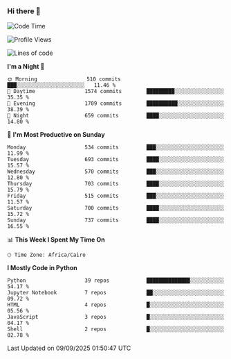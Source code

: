 ### Hi there 👋

<!--
**AMR-KELEG/AMR-KELEG** is a ✨ _special_ ✨ repository because its `README.md` (this file) appears on your GitHub profile.

Here are some ideas to get you started:

- 🔭 I’m currently working on ...
- 🌱 I’m currently learning ...
- 👯 I’m looking to collaborate on ...
- 🤔 I’m looking for help with ...
- 💬 Ask me about ...
- 📫 How to reach me: ...
- 😄 Pronouns: ...
- ⚡ Fun fact: ...
-->

<!--START_SECTION:waka-->
![Code Time](http://img.shields.io/badge/Code%20Time-0%20secs-blue)

![Profile Views](http://img.shields.io/badge/Profile%20Views-0-blue)

![Lines of code](https://img.shields.io/badge/From%20Hello%20World%20I%27ve%20Written-25.7%20million%20lines%20of%20code-blue)

**I'm a Night 🦉** 

```text
🌞 Morning                510 commits         ███░░░░░░░░░░░░░░░░░░░░░░   11.46 % 
🌆 Daytime                1574 commits        █████████░░░░░░░░░░░░░░░░   35.35 % 
🌃 Evening                1709 commits        ██████████░░░░░░░░░░░░░░░   38.39 % 
🌙 Night                  659 commits         ████░░░░░░░░░░░░░░░░░░░░░   14.80 % 
```
📅 **I'm Most Productive on Sunday** 

```text
Monday                   534 commits         ███░░░░░░░░░░░░░░░░░░░░░░   11.99 % 
Tuesday                  693 commits         ████░░░░░░░░░░░░░░░░░░░░░   15.57 % 
Wednesday                570 commits         ███░░░░░░░░░░░░░░░░░░░░░░   12.80 % 
Thursday                 703 commits         ████░░░░░░░░░░░░░░░░░░░░░   15.79 % 
Friday                   515 commits         ███░░░░░░░░░░░░░░░░░░░░░░   11.57 % 
Saturday                 700 commits         ████░░░░░░░░░░░░░░░░░░░░░   15.72 % 
Sunday                   737 commits         ████░░░░░░░░░░░░░░░░░░░░░   16.55 % 
```


📊 **This Week I Spent My Time On** 

```text
🕑︎ Time Zone: Africa/Cairo
```

**I Mostly Code in Python** 

```text
Python                   39 repos            ██████████████░░░░░░░░░░░   54.17 % 
Jupyter Notebook         7 repos             ██░░░░░░░░░░░░░░░░░░░░░░░   09.72 % 
HTML                     4 repos             █░░░░░░░░░░░░░░░░░░░░░░░░   05.56 % 
JavaScript               3 repos             █░░░░░░░░░░░░░░░░░░░░░░░░   04.17 % 
Shell                    2 repos             █░░░░░░░░░░░░░░░░░░░░░░░░   02.78 % 
```




 Last Updated on 09/09/2025 01:50:47 UTC
<!--END_SECTION:waka-->
